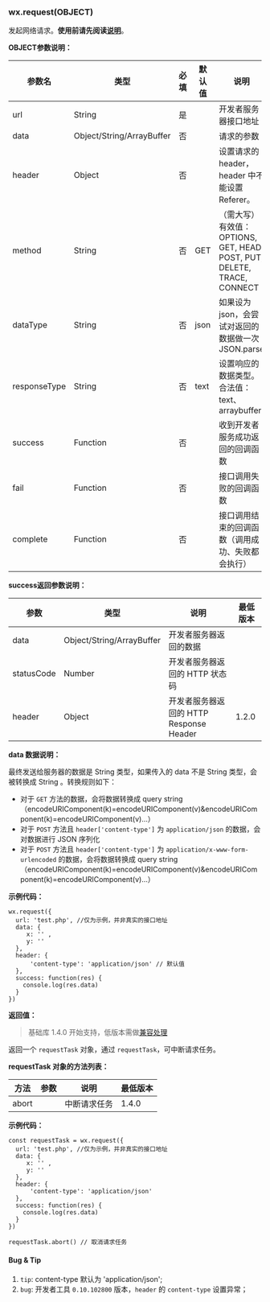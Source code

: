 <!-- https://developers.weixin.qq.com/miniprogram/dev/api/network-request.html -->

### wx.request(OBJECT)

发起网络请求。**使用前请先阅读[说明](https://developers.weixin.qq.com/miniprogram/dev/api/api-network.html)**。

**OBJECT参数说明：**

  参数名         |  类型                        |  必填 |  默认值 |  说明                                                             | 最低版本 
-----------------|------------------------------|-------|---------|-------------------------------------------------------------------|----------
  url            |  String                      |  是   |         |  开发者服务器接口地址                                             |          
  data           |  Object/String/ArrayBuffer   |  否   |         |  请求的参数                                                       |          
  header         |  Object                      |  否   |         |  设置请求的 header，header 中不能设置 Referer。                   |          
  method         |  String                      |  否   |  GET    |（需大写）有效值：OPTIONS, GET, HEAD, POST, PUT, DELETE, TRACE, CONNECT|          
  dataType       |  String                      |  否   |  json   |  如果设为json，会尝试对返回的数据做一次 JSON.parse                |          
  responseType   |  String                      |  否   |  text   |  设置响应的数据类型。合法值：text、arraybuffer                    |  1.7.0   
  success        |  Function                    |  否   |         |  收到开发者服务成功返回的回调函数                                 |          
  fail           |  Function                    |  否   |         |  接口调用失败的回调函数                                           |          
  complete       |  Function                    |  否   |         |  接口调用结束的回调函数（调用成功、失败都会执行）                 |          

**success返回参数说明：**

  参数         |  类型                        |  说明                             | 最低版本 
---------------|------------------------------|-----------------------------------|----------
  data         |  Object/String/ArrayBuffer   |  开发者服务器返回的数据           |          
  statusCode   |  Number                      |  开发者服务器返回的 HTTP 状态码   |          
  header       |  Object                      |开发者服务器返回的 HTTP Response Header|  1.2.0   

**data 数据说明：**

最终发送给服务器的数据是 String 类型，如果传入的 data 不是 String 类型，会被转换成 String 。转换规则如下：

*   对于 `GET` 方法的数据，会将数据转换成 query string（encodeURIComponent(k)=encodeURIComponent(v)&encodeURIComponent(k)=encodeURIComponent(v)...）
*   对于 `POST` 方法且 `header['content-type']` 为 `application/json` 的数据，会对数据进行 JSON 序列化
*   对于 `POST` 方法且 `header['content-type']` 为 `application/x-www-form-urlencoded` 的数据，会将数据转换成 query string （encodeURIComponent(k)=encodeURIComponent(v)&encodeURIComponent(k)=encodeURIComponent(v)...）

**示例代码：**

    wx.request({
      url: 'test.php', //仅为示例，并非真实的接口地址
      data: {
         x: '' ,
         y: ''
      },
      header: {
          'content-type': 'application/json' // 默认值
      },
      success: function(res) {
        console.log(res.data)
      }
    })
    

**返回值：**

> 基础库 1.4.0 开始支持，低版本需做[兼容处理](https://developers.weixin.qq.com/miniprogram/dev/framework/compatibility.html)

返回一个 `requestTask` 对象，通过 `requestTask`，可中断请求任务。

**requestTask 对象的方法列表：**

  方法    |  参数 |  说明     | 最低版本 
----------|-------|-----------|----------
  abort   |       |中断请求任务|  1.4.0   

**示例代码：**

    const requestTask = wx.request({
      url: 'test.php', //仅为示例，并非真实的接口地址
      data: {
         x: '' ,
         y: ''
      },
      header: {
          'content-type': 'application/json'
      },
      success: function(res) {
        console.log(res.data)
      }
    })
    
    requestTask.abort() // 取消请求任务
    

#### Bug & Tip

1.  `tip`: content-type 默认为 'application/json';
2.  `bug`: 开发者工具 `0.10.102800` 版本，`header` 的 `content-type` 设置异常；

